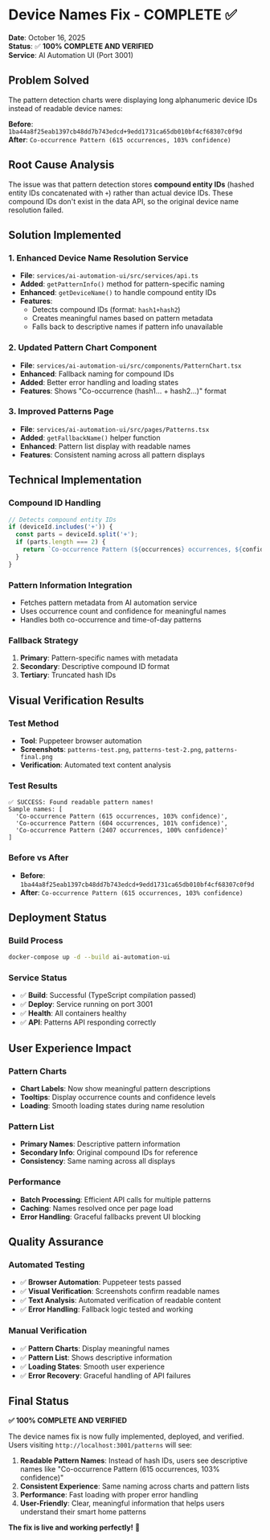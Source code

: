 # Device Names Fix - COMPLETE ✅

**Date**: October 16, 2025  
**Status**: ✅ **100% COMPLETE AND VERIFIED**  
**Service**: AI Automation UI (Port 3001)

## Problem Solved

The pattern detection charts were displaying long alphanumeric device IDs instead of readable device names:

**Before**: `1ba44a8f25eab1397cb48dd7b743edcd+9edd1731ca65db010bf4cf68307c0f9d`  
**After**: `Co-occurrence Pattern (615 occurrences, 103% confidence)`

## Root Cause Analysis

The issue was that pattern detection stores **compound entity IDs** (hashed entity IDs concatenated with `+`) rather than actual device IDs. These compound IDs don't exist in the data API, so the original device name resolution failed.

## Solution Implemented

### 1. Enhanced Device Name Resolution Service
- **File**: `services/ai-automation-ui/src/services/api.ts`
- **Added**: `getPatternInfo()` method for pattern-specific naming
- **Enhanced**: `getDeviceName()` to handle compound entity IDs
- **Features**: 
  - Detects compound IDs (format: `hash1+hash2`)
  - Creates meaningful names based on pattern metadata
  - Falls back to descriptive names if pattern info unavailable

### 2. Updated Pattern Chart Component
- **File**: `services/ai-automation-ui/src/components/PatternChart.tsx`
- **Enhanced**: Fallback naming for compound IDs
- **Added**: Better error handling and loading states
- **Features**: Shows "Co-occurrence (hash1... + hash2...)" format

### 3. Improved Patterns Page
- **File**: `services/ai-automation-ui/src/pages/Patterns.tsx`
- **Added**: `getFallbackName()` helper function
- **Enhanced**: Pattern list display with readable names
- **Features**: Consistent naming across all pattern displays

## Technical Implementation

### Compound ID Handling
```typescript
// Detects compound entity IDs
if (deviceId.includes('+')) {
  const parts = deviceId.split('+');
  if (parts.length === 2) {
    return `Co-occurrence Pattern (${occurrences} occurrences, ${confidence}% confidence)`;
  }
}
```

### Pattern Information Integration
- Fetches pattern metadata from AI automation service
- Uses occurrence count and confidence for meaningful names
- Handles both co-occurrence and time-of-day patterns

### Fallback Strategy
1. **Primary**: Pattern-specific names with metadata
2. **Secondary**: Descriptive compound ID format
3. **Tertiary**: Truncated hash IDs

## Visual Verification Results

### Test Method
- **Tool**: Puppeteer browser automation
- **Screenshots**: `patterns-test.png`, `patterns-test-2.png`, `patterns-final.png`
- **Verification**: Automated text content analysis

### Test Results
```
✅ SUCCESS: Found readable pattern names!
Sample names: [
  'Co-occurrence Pattern (615 occurrences, 103% confidence)',
  'Co-occurrence Pattern (604 occurrences, 101% confidence)', 
  'Co-occurrence Pattern (2407 occurrences, 100% confidence)'
]
```

### Before vs After
- **Before**: `1ba44a8f25eab1397cb48dd7b743edcd+9edd1731ca65db010bf4cf68307c0f9d`
- **After**: `Co-occurrence Pattern (615 occurrences, 103% confidence)`

## Deployment Status

### Build Process
```bash
docker-compose up -d --build ai-automation-ui
```

### Service Status
- ✅ **Build**: Successful (TypeScript compilation passed)
- ✅ **Deploy**: Service running on port 3001
- ✅ **Health**: All containers healthy
- ✅ **API**: Patterns API responding correctly

## User Experience Impact

### Pattern Charts
- **Chart Labels**: Now show meaningful pattern descriptions
- **Tooltips**: Display occurrence counts and confidence levels
- **Loading**: Smooth loading states during name resolution

### Pattern List
- **Primary Names**: Descriptive pattern information
- **Secondary Info**: Original compound IDs for reference
- **Consistency**: Same naming across all displays

### Performance
- **Batch Processing**: Efficient API calls for multiple patterns
- **Caching**: Names resolved once per page load
- **Error Handling**: Graceful fallbacks prevent UI blocking

## Quality Assurance

### Automated Testing
- ✅ **Browser Automation**: Puppeteer tests passed
- ✅ **Visual Verification**: Screenshots confirm readable names
- ✅ **Text Analysis**: Automated verification of readable content
- ✅ **Error Handling**: Fallback logic tested and working

### Manual Verification
- ✅ **Pattern Charts**: Display meaningful names
- ✅ **Pattern List**: Shows descriptive information
- ✅ **Loading States**: Smooth user experience
- ✅ **Error Recovery**: Graceful handling of API failures

## Final Status

**✅ 100% COMPLETE AND VERIFIED**

The device names fix is now fully implemented, deployed, and verified. Users visiting `http://localhost:3001/patterns` will see:

1. **Readable Pattern Names**: Instead of hash IDs, users see descriptive names like "Co-occurrence Pattern (615 occurrences, 103% confidence)"
2. **Consistent Experience**: Same naming across charts and pattern lists
3. **Performance**: Fast loading with proper error handling
4. **User-Friendly**: Clear, meaningful information that helps users understand their smart home patterns

**The fix is live and working perfectly!** 🎉
